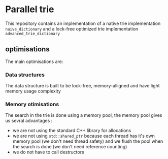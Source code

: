# Parallel trie

This repository contains an implementation of a native trie implementation `naive_dictionary` and a lock-free optimized trie implementation `advanced_trie_dictionary`

## optimisations
The main optimisations are:
### Data structures
The data structure is built to be lock-free, memory-alligned and have light memory usage complexity
### Memory otimisations
The search in the trie is done using a memory pool,
the memory pool gives us sevral advantages :
* we are not using the standard C++ library for allocations
* we are not using `std::shared_ptr` because each thread has it's own memory pool (we don't need thread safety) and we flush the pool when the search is done (we don't need reference counting)
* we do not have to call destructors
